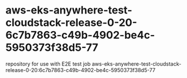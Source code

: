 # aws-eks-anywhere-test-cloudstack-release-0-20-6c7b7863-c49b-4902-be4c-5950373f38d5-77
repository for use with E2E test job aws-eks-anywhere-test-cloudstack-release-0-20:6c7b7863-c49b-4902-be4c-5950373f38d5-77
